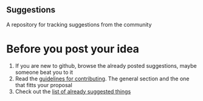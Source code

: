 Suggestions
-----------

A repository for tracking suggestions from the community

# Before you post your idea

1. If you are new to github, browse the already posted suggestions, maybe someone beat you to it
2. Read the [guidelines for contributing](doc/guidelines.md). The general section and the one that fitts your proposal
3. Check out the [list of already suggested things](doc/suggestions/list.md)
